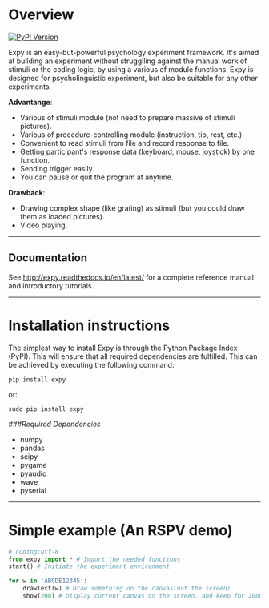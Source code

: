 # Overview

[![PyPI Version][pypi-v-image]][pypi-v-link]

[pypi-v-image]: https://img.shields.io/pypi/v/expy.png
[pypi-v-link]: https://pypi.python.org/pypi/expy

Expy is an easy-but-powerful psychology experiment framework. It's aimed at building an experiment without strugglling against the manual work of stimuli or the coding logic, by using a various of module functions.
Expy is designed for psycholinguistic experiment, but also be suitable for any other experiments.

**Advantange**:

- Various of stimuli module (not need to prepare massive of stimuli pictures).
- Various of procedure-controlling module (instruction, tip, rest, etc.)
- Convenient to read stimuli from file and record response to file.
- Getting participant's response data (keyboard, mouse, joystick) by one function.
- Sending trigger easily.
- You can pause or quit the program at anytime.

**Drawback**:

- Drawing complex shape (like grating) as stimuli (but you could draw them as loaded pictures).
- Video playing.

---
## Documentation
See http://expy.readthedocs.io/en/latest/ for a complete reference manual and introductory tutorials.

---
# Installation instructions

The simplest way to install Expy is through the Python Package Index (PyPI). This will ensure that all required dependencies are fulfilled. This can be achieved by executing the following command:

```
pip install expy
```
or:
```
sudo pip install expy
```

###*Required Dependencies*

- numpy
- pandas
- scipy
- pygame
- pyaudio
- wave
- pyserial

---
# Simple example (An RSPV demo)

```python
# coding:utf-8
from expy import * # Import the needed functions
start() # Initiate the experiment environment

for w in 'ABCDE12345':
    drawText(w) # Draw something on the canvas(not the screen)
    show(200) # Display current canvas on the screen, and keep for 200ms
```